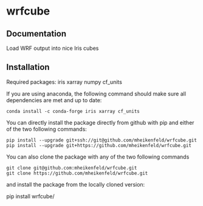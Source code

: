 wrfcube
======

Documentation
-------------

Load WRF output into nice Iris cubes

Installation
------------

Required packages: iris xarray numpy cf_units

If you are using anaconda, the following command should make sure all dependencies are met and up to date:
```
conda install -c conda-forge iris xarray cf_units
```

You can directly install the package directly from github with pip and either of the two following commands:
```
pip install --upgrade git+ssh://git@github.com/mheikenfeld/wrfcube.git
pip install --upgrade git+https://github.com/mheikenfeld/wrfcube.git
```

You can also clone the package with any of the two following commands
```
git clone git@github.com:mheikenfeld/wrfcube.git 
git clone https://github.com/mheikenfeld/wrfcube.git
```

and install the package from the locally cloned version:

pip install wrfcube/
